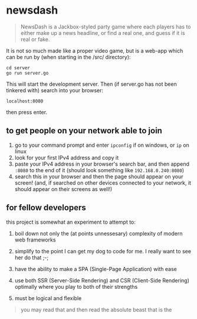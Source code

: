 # newsdash

> NewsDash is a Jackbox-styled party game where each players has to either make up a news headline, or find a real one, and guess if it is real or fake.

It is not so much made like a proper video game, but is a web-app which can be run by (when starting in the /src/ directory):
```
cd server
go run server.go
```

This will start the development server. Then (if server.go has not been tinkered with) search into your browser:
```
localhost:8080
```
then press enter.

## to get people on your network able to join

1. go to your command prompt and enter `ipconfig` if on windows, or `ip` on linux
2. look for your first IPv4 address and copy it
3. paste your IPv4 address in your browser's search bar, and then append `:8080` to the end of it (should look something like `192.168.0.240:8080`)
4. search this in your browser and then the page should appear on your screen! (and, if searched on other devices connected to your network, it should appear on their screens as well!)


## for fellow developers

this project is somewhat an experiment to attempt to:

1. boil down not only the (at points unnessesary) complexity of modern web frameworks

2. simplify to the point I can get my dog to code for me. I really want to see her do that ;-;

3. have the ability to make a SPA (Single-Page Application) with ease

4. use both SSR (Server-Side Rendering) and CSR (Client-Side Rendering) optimally where you play to both of their strengths

5. must be logical and flexible

> you may read that and then read the absolute beast that is the <script> tag in the main.html file, though that is only there because i can't get imports working because of a MIME type issue of the file which i might eventually fix by using [Open Web Components'](https://open-wc.org/guides/) scaffolding thing to set it up: `npm init @open-wc`, though it adds a ton of depencies that aren't necessary, it'll help with developer experience.


## The way this has been achieved? [WebComponents](https://developer.mozilla.org/en-US/docs/Web/API/Web_components) with [Lit](https://lit.dev/) and a touch of vanilla JavaScript. (*plus htmx with an express.js backend which i'll talk about*)

the main idea is where:

1. the server renders the initial page template (Express.js web server)
2. the client renders its components on that page along with its content (Lit components)
3. to move to a different page but still have that SPA feel, the partial part of the page where components are needed are swapped with a different template with it's own components by the server (HTMX GET request)
4. repeat

and that is all. not too much to learn and neither are any of these technologies very complicated. I don't know if anything will come of it, but I think I prefer this way of developing applications to other front end frameworks (although they really aren't that bad)

